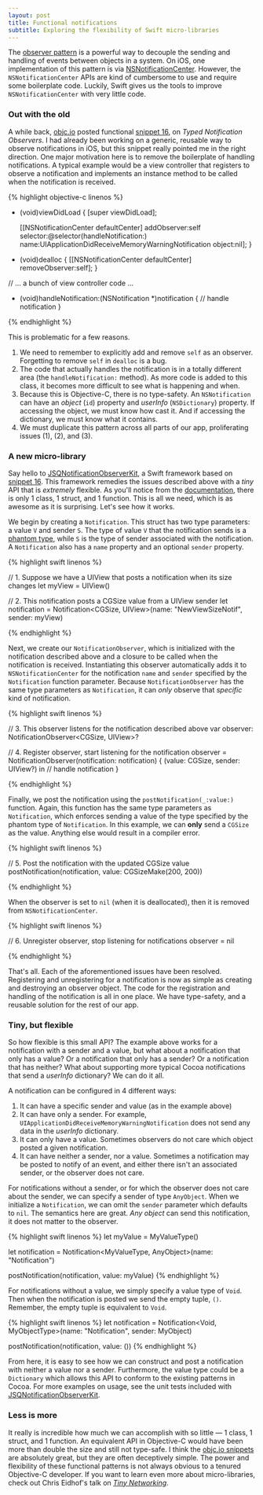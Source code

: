 ```yaml
---
layout: post
title: Functional notifications
subtitle: Exploring the flexibility of Swift micro-libraries
---
```


The [observer pattern](http://en.wikipedia.org/wiki/Observer_pattern) is a powerful way to decouple the sending and handling of events between objects in a system. On iOS, one implementation of this pattern is via [NSNotificationCenter](https://developer.apple.com/library/mac/documentation/Cocoa/Reference/Foundation/Classes/NSNotificationCenter_Class). However, the `NSNotificationCenter` APIs are kind of cumbersome to use and require some boilerplate code. Luckily, Swift gives us the tools to improve `NSNotificationCenter` with very little code.

<!--excerpt-->

### Out with the old

A while back, [objc.io](http://www.objc.io) posted functional [snippet 16](http://www.objc.io/snippets/16.html), on *Typed Notification Observers*. I had already been working on a generic, reusable way to observe notifications in iOS, but this snippet really pointed me in the right direction. One major motivation here is to remove the boilerplate of handling notifications. A typical example would be a view controller that registers to observe a notification and implements an instance method to be called when the notification is received.

{% highlight objective-c linenos %}

- (void)viewDidLoad {
    [super viewDidLoad];

    [[NSNotificationCenter defaultCenter] addObserver:self
                                             selector:@selector(handleNotification:)
                                                 name:UIApplicationDidReceiveMemoryWarningNotification
                                               object:nil];
}

- (void)dealloc {
    [[NSNotificationCenter defaultCenter] removeObserver:self];
}

// ... a bunch of view controller code ...

- (void)handleNotification:(NSNotification *)notification {
    // handle notification
}

{% endhighlight %}

This is problematic for a few reasons. 

1. We need to remember to explicitly add and remove `self` as an observer. Forgetting to remove `self` in `dealloc` is a bug.
2. The code that actually handles the notification is in a totally different area (the `handleNotification:` method). As more code is added to this class, it becomes more difficult to see what is happening and when.
3. Because this is Objective-C, there is no type-safety. An `NSNotification` can have an *object* (`id`) property and *userInfo* (`NSDictionary`) property. If accessing the object, we must know how cast it. And if accessing the dictionary, we must know what it contains.
4. We must duplicate this pattern across all parts of our app, proliferating issues (1), (2), and (3).

### A new micro-library

Say hello to [JSQNotificationObserverKit](https://github.com/jessesquires/JSQNotificationObserverKit), a Swift framework based on [snippet 16](http://www.objc.io/snippets/16.html). This framework remedies the issues described above with a *tiny* API that is *extremely* flexible. As you'll notice from the [documentation](http://www.jessesquires.com/JSQNotificationObserverKit), there is only 1 class, 1 struct, and 1 function. This is all we need, which is as awesome as it is surprising. Let's see how it works.

We begin by creating a `Notification`. This struct has two type parameters: a value `V` and sender `S`. The type of value `V` that the notification sends is a [phantom type](http://www.objc.io/snippets/13.html), while `S` is the type of sender associated with the notification. A `Notification` also has a `name` property and an optional `sender` property.

{% highlight swift linenos %}

// 1. Suppose we have a UIView that posts a notification when its size changes
let myView = UIView()

// 2. This notification posts a CGSize value from a UIView sender
let notification = Notification<CGSize, UIView>(name: "NewViewSizeNotif", sender: myView)

{% endhighlight %}

Next, we create our `NotificationObserver`, which is initialized with the notification described above and a closure to be called when the notification is received. Instantiating this observer automatically adds it to `NSNotificationCenter` for the notification `name` and `sender` specified by the `Notification` function parameter. Because `NotificationObserver` has the same type parameters as `Notification`, it can *only* observe that *specific* kind of notification.

{% highlight swift linenos %}

// 3. This observer listens for the notification described above
var observer: NotificationObserver<CGSize, UIView>?

// 4. Register observer, start listening for the notification
observer = NotificationObserver(notification: notification) { (value: CGSize, sender: UIView?) in
    // handle notification
}

{% endhighlight %}

Finally, we post the notification using the `postNotification(_:value:)` function. Again, this function has the same type parameters as `Notification`, which enforces sending a value of the type specified by the phantom type of `Notification`. In this example, we can **only** send a `CGSize` as the value. Anything else would result in a compiler error.

{% highlight swift linenos %}

// 5. Post the notification with the updated CGSize value
postNotification(notification, value: CGSizeMake(200, 200))

{% endhighlight %}

When the observer is set to `nil` (when it is deallocated), then it is removed from `NSNotificationCenter`. 

{% highlight swift linenos %}

// 6. Unregister observer, stop listening for notifications
observer = nil

{% endhighlight %}

That's all. Each of the aforementioned issues have been resolved. Registering and unregistering for a notification is now as simple as creating and destroying an observer object. The code for the registration and handling of the notification is all in one place. We have type-safety, and a reusable solution for the rest of our app.

### Tiny, but flexible

So how flexible is this small API? The example above works for a notification with a sender and a value, but what about a notification that only has a value? Or a notification that only has a sender? Or a notification that has neither? What about supporting more typical Cocoa notifications that send a *userInfo* dictionary? We can do it all.

A notification can be configured in 4 different ways:

1. It can have a specific sender and value (as in the example above)
2. It can have only a sender. For example, `UIApplicationDidReceiveMemoryWarningNotification` does not send any data in the *userInfo* dictionary.
3. It can only have a value. Sometimes observers do not care which object posted a given notification.
4. It can have neither a sender, nor a value. Sometimes a notification may be posted to notify of an event, and either there isn't an associated sender, or the observer does not care.

For notifications without a sender, or for which the observer does not care about the sender, we can specify a sender of type `AnyObject`. When we initialize a `Notification`, we can omit the `sender` parameter which defaults to `nil`. The semantics here are great. *Any object* can send this notification, it does not matter to the observer.

{% highlight swift linenos %}
let myValue = MyValueType()

let notification = Notification<MyValueType, AnyObject>(name: "Notification")

postNotification(notification, value: myValue)
{% endhighlight %}

For notifications without a value, we simply specify a value type of `Void`. Then when the notification is posted we send the empty tuple, `()`. Remember, the empty tuple is equivalent to `Void`.

{% highlight swift linenos %}
let notification = Notification<Void, MyObjectType>(name: "Notification", sender: MyObject)

postNotification(notification, value: ())
{% endhighlight %}

From here, it is easy to see how we can construct and post a notification with neither a value nor a sender. Furthermore, the value type could be a `Dictionary` which allows this API to conform to the existing patterns in Cocoa. For more examples on usage, see the unit tests included with [JSQNotificationObserverKit](https://github.com/jessesquires/JSQNotificationObserverKit).

### Less is more

It really is incredible how much we can accomplish with so little &mdash; 1 class, 1 struct, and 1 function. An equivalent API in Objective-C would have been more than double the size and still not type-safe. I think the [objc.io snippets](http://www.objc.io/snippets/) are absolutely great, but they are often deceptively simple. The power and flexibility of these functional patterns is not always obvious to a tenured Objective-C developer. If you want to learn even more about micro-libraries, check out Chris Eidhof's talk on [*Tiny Networking*](http://realm.io/news/chris-eidhof-micro-libraries-swift).
